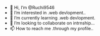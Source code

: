 - 👋 Hi, I’m @Ruchi9546
- 👀 I’m interested in .web devlopment..
- 🌱 I’m currently learning .web devlopment.
- 💞️ I’m looking to collaborate on intrnship...
- 📫 How to reach me .through my profile..

<!---
Ruchi9546/Ruchi9546 is a ✨ special ✨ repository because its `README.md` (this file) appears on your GitHub profile.
You can click the Preview link to take a look at your changes.
--->
